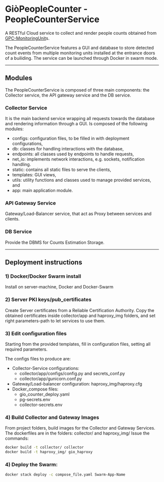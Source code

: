 # GiòPeopleCounter - PeopleCounterService

A RESTful Cloud service to collect and render people counts obtained from [GPC-MonitoringUnit](https://github.com/di-unipi-socc/GPC-MonitoringUnit)s.

The PeopleCounterService features a GUI and database to store detected count events from multiple monitoring units installed at the entrance doors of a builiding. The service can be launched through Docker in swarm mode.
___

## Modules 

The PeopleCounterService is composed of three main components: the Collector service, the API gateway service and the DB service.

### Collector Service
It is the main backend service wrapping all requests towards the database and rendering information through a GUI.
Is composed of the following modules:
- configs: configuration files, to be filled in with deployment configurations,
- db: classes for handling interactions with the database,
- endpoints: all classes used by endpoints to handle requests,
- net_io: implements network interactions, e.g. sockets, notification handling.
- static: contains all static files to serve the clients,
- templates: GUI views,
- utils: utility functions and classes used to manage provided services, and
- app: main application module.

### API Gateway Service
Gateway/Load-Balancer service, that act as Proxy between services and clients.

### DB Service
Provide the DBMS for Counts Estimation Storage.

___
## Deployment instructions

### 1) Docker/Docker Swarm install
Install on server-machine, Docker and Docker-Swarm

### 2) Server PKI keys/pub_certificates
Create Server certificates from a Reliable Certification Authority.
Copy the obtained certificates inside collector/app and haproxy_img folders, and set right parameters-path to let services to use them.

### 3) Edit configuration files
Starting from the provided templates, fill in configuration files, setting all required parameters.

The configs files to produce are:
- Collector-Service configurations: 
  - collector/app/configs/config.py and secrets_conf.py
  - collector/app/gunicorn.conf.py
- Gateway/Load-balancer configuration: haproxy_img/haproxy.cfg
- Docker_compose files:
  - gio_counter_deploy.yaml
  - pg-secrets.env
  - collector-secrets.env

### 4) Build Collector and Gateway Images
From project folders, build images for the Collector and Gateway Services.
The dockerfiles are in the folders: collector/ and haproxy_img/
Issue the commands:

```bash
docker build -t collector/ collector
docker build -t haproxy_img/ gio_haproxy
```

### 4) Deploy the Swarm:
```bash
docker stack deploy -c compose_file.yaml Swarm-App-Name
```

